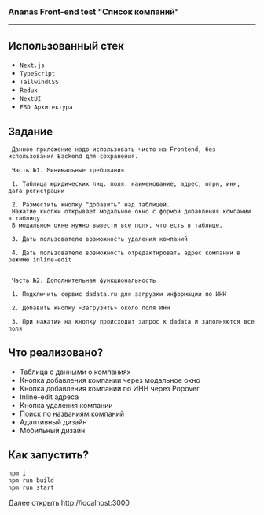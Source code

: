 ### Ananas Front-end test "Список компаний"

---

## Использованный стек


- `Next.js`
- `TypeScript`
- `TailwindCSS`
- `Redux`
- `NextUI`
- `FSD Архитектура`

## Задание

````
 Данное приложение надо использовать чисто на Frontend, без использования Backend для сохранения.
 
 Часть №1. Минимальные требования

 1. Таблица юридических лиц. поля: наименование, адрес, огрн, инн, дата регистрации

 2. Разместить кнопку "добавить" над таблицей.
 Нажатие кнопки открывает модальное окно с формой добавления компании в таблицу.
 В модальном окне нужно вывести все поля, что есть в таблице.

 3. Дать пользователю возможность удаления компаний

 4. Дать пользователю возможность отредактировать адрес компании в режиме inline-edit
   
   
 Часть №2. Дополнительная функциональность

 1. Подключить сервис dadata.ru для загрузки информации по ИНН

 2. Добавить кнопку «Загрузить» около поля ИНН

 3. При нажатии на кнопку происходит запрос к dadata и заполняются все поля
````

## Что реализовано?

- Таблица с данными о компаниях
- Кнопка добавления компании через модальное окно
- Кнопка добавления компании по ИНН через Popover
- Inline-edit адреса
- Кнопка удаления компании
- Поиск по названиям компаний
- Адаптивный дизайн
- Мобильный дизайн

## Как запустить?
```bash
npm i
npm run build
npm run start
```
Далее открыть
http://localhost:3000
